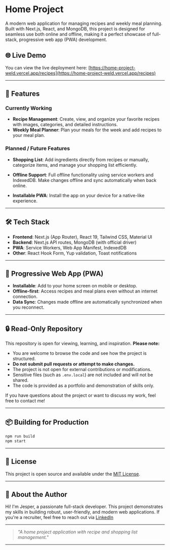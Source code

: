 # Home Project

A modern web application for managing recipes and weekly meal planning. Built with Next.js, React, and MongoDB, this project is designed for seamless use both online and offline, making it a perfect showcase of full-stack, progressive web app (PWA) development.

## 🌐 Live Demo

You can view the live deployment here: [https://home-project-weld.vercel.app/recipes](https://home-project-weld.vercel.app/recipes)

---

## 🚀 Features

### Currently Working

- **Recipe Management**: Create, view, and organize your favorite recipes with images, categories, and detailed instructions.
- **Weekly Meal Planner**: Plan your meals for the week and add recipes to your meal plan.

### Planned / Future Features

- **Shopping List**: Add ingredients directly from recipes or manually, categorize items, and manage your shopping list efficiently.

- **Offline Support**: Full offline functionality using service workers and IndexedDB. Make changes offline and sync automatically when back online.
- **Installable PWA**: Install the app on your device for a native-like experience.

---

## 🛠️ Tech Stack

- **Frontend**: Next.js (App Router), React 19, Tailwind CSS, Material UI
- **Backend**: Next.js API routes, MongoDB (with official driver)
- **PWA**: Service Workers, Web App Manifest, IndexedDB
- **Other**: React Hook Form, Yup validation, Toast notifications

---

## 📱 Progressive Web App (PWA)

- **Installable**: Add to your home screen on mobile or desktop.
- **Offline-first**: Access recipes and meal plans even without an internet connection.
- **Data Sync**: Changes made offline are automatically synchronized when you reconnect.

---

## 🔒 Read-Only Repository

This repository is open for viewing, learning, and inspiration. **Please note:**

- You are welcome to browse the code and see how the project is structured.
- **Do not submit pull requests or attempt to make changes.**
- The project is not open for external contributions or modifications.
- Sensitive files (such as `.env.local`) are not included and will not be shared.
- The code is provided as a portfolio and demonstration of skills only.

If you have questions about the project or want to discuss my work, feel free to contact me!

---

## 📦 Building for Production

```bash
npm run build
npm start
```

---

## 📝 License

This project is open source and available under the [MIT License](LICENSE).

---

## 👋 About the Author

Hi! I'm Jesper, a passionate full-stack developer. This project demonstrates my skills in building robust, user-friendly, and modern web applications. If you're a recruiter, feel free to reach out via [LinkedIn](https://www.linkedin.com/in/jesper-dyrholm-thomsen/)

---

> _"A home project application with recipe and shopping list management."_

---

